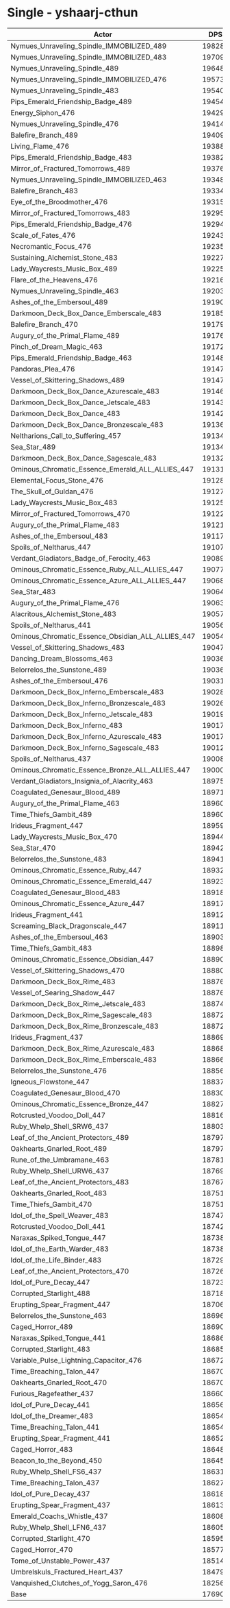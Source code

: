 # Single - yshaarj-cthun
| Actor | DPS | Increase |
|---|:---:|:---:|
|Nymues_Unraveling_Spindle_IMMOBILIZED_489|198287|12.09%|
|Nymues_Unraveling_Spindle_IMMOBILIZED_483|197096|11.42%|
|Nymues_Unraveling_Spindle_489|196485|11.07%|
|Nymues_Unraveling_Spindle_IMMOBILIZED_476|195735|10.65%|
|Nymues_Unraveling_Spindle_483|195402|10.46%|
|Pips_Emerald_Friendship_Badge_489|194543|9.97%|
|Energy_Siphon_476|194291|9.83%|
|Nymues_Unraveling_Spindle_476|194148|9.75%|
|Balefire_Branch_489|194098|9.72%|
|Living_Flame_476|193884|9.60%|
|Pips_Emerald_Friendship_Badge_483|193827|9.57%|
|Mirror_of_Fractured_Tomorrows_489|193768|9.53%|
|Nymues_Unraveling_Spindle_IMMOBILIZED_463|193489|9.38%|
|Balefire_Branch_483|193344|9.29%|
|Eye_of_the_Broodmother_476|193158|9.19%|
|Mirror_of_Fractured_Tomorrows_483|192952|9.07%|
|Pips_Emerald_Friendship_Badge_476|192940|9.07%|
|Scale_of_Fates_476|192433|8.78%|
|Necromantic_Focus_476|192351|8.73%|
|Sustaining_Alchemist_Stone_483|192275|8.69%|
|Lady_Waycrests_Music_Box_489|192258|8.68%|
|Flare_of_the_Heavens_476|192161|8.63%|
|Nymues_Unraveling_Spindle_463|192031|8.55%|
|Ashes_of_the_Embersoul_489|191903|8.48%|
|Darkmoon_Deck_Box_Dance_Emberscale_483|191851|8.45%|
|Balefire_Branch_470|191794|8.42%|
|Augury_of_the_Primal_Flame_489|191763|8.40%|
|Pinch_of_Dream_Magic_463|191727|8.38%|
|Pips_Emerald_Friendship_Badge_463|191485|8.24%|
|Pandoras_Plea_476|191477|8.24%|
|Vessel_of_Skittering_Shadows_489|191475|8.24%|
|Darkmoon_Deck_Box_Dance_Azurescale_483|191463|8.23%|
|Darkmoon_Deck_Box_Dance_Jetscale_483|191437|8.22%|
|Darkmoon_Deck_Box_Dance_483|191421|8.21%|
|Darkmoon_Deck_Box_Dance_Bronzescale_483|191366|8.18%|
|Neltharions_Call_to_Suffering_457|191348|8.17%|
|Sea_Star_489|191342|8.16%|
|Darkmoon_Deck_Box_Dance_Sagescale_483|191323|8.15%|
|Ominous_Chromatic_Essence_Emerald_ALL_ALLIES_447|191313|8.15%|
|Elemental_Focus_Stone_476|191284|8.13%|
|The_Skull_of_Guldan_476|191275|8.12%|
|Lady_Waycrests_Music_Box_483|191254|8.11%|
|Mirror_of_Fractured_Tomorrows_470|191229|8.10%|
|Augury_of_the_Primal_Flame_483|191219|8.09%|
|Ashes_of_the_Embersoul_483|191174|8.07%|
|Spoils_of_Neltharus_447|191075|8.01%|
|Verdant_Gladiators_Badge_of_Ferocity_463|190894|7.91%|
|Ominous_Chromatic_Essence_Ruby_ALL_ALLIES_447|190779|7.84%|
|Ominous_Chromatic_Essence_Azure_ALL_ALLIES_447|190688|7.79%|
|Sea_Star_483|190640|7.77%|
|Augury_of_the_Primal_Flame_476|190634|7.76%|
|Alacritous_Alchemist_Stone_483|190577|7.73%|
|Spoils_of_Neltharus_441|190565|7.72%|
|Ominous_Chromatic_Essence_Obsidian_ALL_ALLIES_447|190543|7.71%|
|Vessel_of_Skittering_Shadows_483|190474|7.67%|
|Dancing_Dream_Blossoms_463|190364|7.61%|
|Belorrelos_the_Sunstone_489|190361|7.61%|
|Ashes_of_the_Embersoul_476|190313|7.58%|
|Darkmoon_Deck_Box_Inferno_Emberscale_483|190288|7.57%|
|Darkmoon_Deck_Box_Inferno_Bronzescale_483|190264|7.55%|
|Darkmoon_Deck_Box_Inferno_Jetscale_483|190193|7.51%|
|Darkmoon_Deck_Box_Inferno_483|190176|7.50%|
|Darkmoon_Deck_Box_Inferno_Azurescale_483|190172|7.50%|
|Darkmoon_Deck_Box_Inferno_Sagescale_483|190126|7.48%|
|Spoils_of_Neltharus_437|190086|7.45%|
|Ominous_Chromatic_Essence_Bronze_ALL_ALLIES_447|190002|7.41%|
|Verdant_Gladiators_Insignia_of_Alacrity_463|189751|7.26%|
|Coagulated_Genesaur_Blood_489|189717|7.24%|
|Augury_of_the_Primal_Flame_463|189603|7.18%|
|Time_Thiefs_Gambit_489|189601|7.18%|
|Irideus_Fragment_447|189593|7.17%|
|Lady_Waycrests_Music_Box_470|189446|7.09%|
|Sea_Star_470|189425|7.08%|
|Belorrelos_the_Sunstone_483|189418|7.08%|
|Ominous_Chromatic_Essence_Ruby_447|189320|7.02%|
|Ominous_Chromatic_Essence_Emerald_447|189237|6.97%|
|Coagulated_Genesaur_Blood_483|189180|6.94%|
|Ominous_Chromatic_Essence_Azure_447|189177|6.94%|
|Irideus_Fragment_441|189127|6.91%|
|Screaming_Black_Dragonscale_447|189119|6.91%|
|Ashes_of_the_Embersoul_463|189030|6.86%|
|Time_Thiefs_Gambit_483|188982|6.83%|
|Ominous_Chromatic_Essence_Obsidian_447|188909|6.79%|
|Vessel_of_Skittering_Shadows_470|188805|6.73%|
|Darkmoon_Deck_Box_Rime_483|188763|6.71%|
|Vessel_of_Searing_Shadow_447|188762|6.70%|
|Darkmoon_Deck_Box_Rime_Jetscale_483|188746|6.70%|
|Darkmoon_Deck_Box_Rime_Sagescale_483|188727|6.68%|
|Darkmoon_Deck_Box_Rime_Bronzescale_483|188723|6.68%|
|Irideus_Fragment_437|188692|6.66%|
|Darkmoon_Deck_Box_Rime_Azurescale_483|188688|6.66%|
|Darkmoon_Deck_Box_Rime_Emberscale_483|188667|6.65%|
|Belorrelos_the_Sunstone_476|188565|6.59%|
|Igneous_Flowstone_447|188378|6.49%|
|Coagulated_Genesaur_Blood_470|188307|6.45%|
|Ominous_Chromatic_Essence_Bronze_447|188272|6.43%|
|Rotcrusted_Voodoo_Doll_447|188161|6.36%|
|Ruby_Whelp_Shell_SRW6_437|188033|6.29%|
|Leaf_of_the_Ancient_Protectors_489|187976|6.26%|
|Oakhearts_Gnarled_Root_489|187975|6.26%|
|Rune_of_the_Umbramane_463|187812|6.17%|
|Ruby_Whelp_Shell_URW6_437|187697|6.10%|
|Leaf_of_the_Ancient_Protectors_483|187673|6.09%|
|Oakhearts_Gnarled_Root_483|187515|6.00%|
|Time_Thiefs_Gambit_470|187512|6.00%|
|Idol_of_the_Spell_Weaver_483|187476|5.98%|
|Rotcrusted_Voodoo_Doll_441|187420|5.95%|
|Naraxas_Spiked_Tongue_447|187381|5.92%|
|Idol_of_the_Earth_Warder_483|187380|5.92%|
|Idol_of_the_Life_Binder_483|187296|5.88%|
|Leaf_of_the_Ancient_Protectors_470|187261|5.86%|
|Idol_of_Pure_Decay_447|187236|5.84%|
|Corrupted_Starlight_488|187182|5.81%|
|Erupting_Spear_Fragment_447|187064|5.74%|
|Belorrelos_the_Sunstone_463|186962|5.69%|
|Caged_Horror_489|186900|5.65%|
|Naraxas_Spiked_Tongue_441|186868|5.63%|
|Corrupted_Starlight_483|186851|5.62%|
|Variable_Pulse_Lightning_Capacitor_476|186725|5.55%|
|Time_Breaching_Talon_447|186703|5.54%|
|Oakhearts_Gnarled_Root_470|186703|5.54%|
|Furious_Ragefeather_437|186608|5.49%|
|Idol_of_Pure_Decay_441|186561|5.46%|
|Idol_of_the_Dreamer_483|186548|5.45%|
|Time_Breaching_Talon_441|186543|5.45%|
|Erupting_Spear_Fragment_441|186526|5.44%|
|Caged_Horror_483|186489|5.42%|
|Beacon_to_the_Beyond_450|186456|5.40%|
|Ruby_Whelp_Shell_FS6_437|186316|5.32%|
|Time_Breaching_Talon_437|186274|5.30%|
|Idol_of_Pure_Decay_437|186187|5.25%|
|Erupting_Spear_Fragment_437|186136|5.22%|
|Emerald_Coachs_Whistle_437|186082|5.19%|
|Ruby_Whelp_Shell_LFN6_437|186055|5.17%|
|Corrupted_Starlight_470|185958|5.12%|
|Caged_Horror_470|185773|5.01%|
|Tome_of_Unstable_Power_437|185140|4.66%|
|Umbrelskuls_Fractured_Heart_437|184796|4.46%|
|Vanquished_Clutches_of_Yogg_Saron_476|182569|3.20%|
|Base|176902|0.00%|

